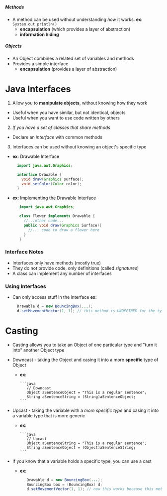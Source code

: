 ##### Methods
* A method can be used without understanding *how* it works. __**ex**__: `System.out.println()`
  - **encapsulation** (which provides a layer of abstraction)
  - **information hiding**

##### Objects
* An Object combines a related set of variables and methods
* Provides a simple interface
  - **encapsulation** (provides a layer of abstraction)

# Java Interfaces

1. Allow you to **manipulate objects**, without knowing how they work
  - Useful when you have similar, but not identical, objects
  - Useful when you want to use code written by others

2. *If you have a set of classes that share methods*
  - Declare an *interface* with common methods

3. Interfaces can be used without knowing an object's specific type
  - __**ex**__: Drawable Interface
    ```java
      import java.awt.Graphics;

      interface Drawable {
        void draw(Graphics surface);
        void setColor(Color color);
      }
    ```
  - __**ex**__: Implementing the Drawable Interface
    ```java
       import java.awt.Graphics;

       class Flower implements Drawable {
         //...other code...
         public void draw(Graphics Surface){
           //... code to draw a flower here
         }
       }
    ```

### Interface Notes
* Interfaces only have methods (mostly true)
* They do not provide code, only definitions (called *signatures*)
* A class can implement any number of interfaces

### Using Interfaces
* Can only access stuff in the interface
__**ex**__:
    ```java
      Drawable d = new BouncingBox(...);
      d.setMovementVector(1, 1); // this method is UNDEFINED for the type Drawable
    ```

# Casting
* Casting allows you to take an Object of one particular type and "turn it into" another Object type

* Downcast - taking the Object and casing it into a more **specific** type of Object
  - __**ex**__:

        ```java
           // Downcast
           Object aSentenceObject = "This is a regular sentence";
           String aSentenceString = (String)aSentenceObject;
        ```

* Upcast - taking the variable with a *more specific type* and casing it into a variable type that is more generic
  - __**ex**__:

        ```java
           // Upcast
           Object aSentenceString = "This is a regular sentence";
           String aSentenceObject = (Object)aSentenceString;
        ```

* If you know that a variable holds a specific type, you can use a cast
  - __**ex**__:

      ```java
         Drawable d = new BouncingBox(...);
         BouncingBox box = (BouncingBox) d;
         d.setMovementVector(1, 1); // now this works because this method is DEFINED for the type BouncingBox
      ```
